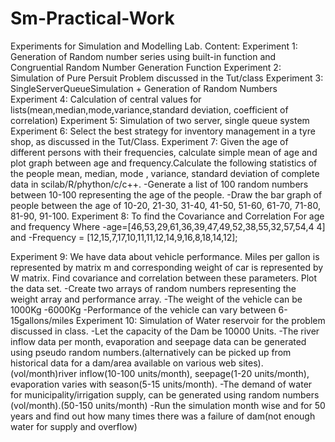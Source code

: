 # Sm-Practical-Work
Experiments for Simulation and Modelling Lab.
Content:
Experiment 1: Generation of Random number series  using built-in function and Congruential Random Number Generation Function
Experiment 2: Simulation of Pure Persuit Problem discussed in the Tut/class
Experiment 3: SingleServerQueueSimulation + Generation of Random Numbers
Experiment 4: Calculation of central values for lists(mean,median,mode,variance,standard deviation, coefficient of correlation)
Experiment 5: Simulation of two server, single queue system
Experiment 6: Select the best strategy for inventory management in a tyre shop, as discussed in the Tut/Class.
Experiment 7: Given the age of different persons with their frequencies, calculate simple mean of age and plot graph between age and frequency.Calculate the following statistics of the people mean, median, mode , variance, standard deviation of complete data in scilab/R/phython/c/c++.
    -Generate a list of 100 random numbers between 10-100 representing the age of the people. 
    -Draw the bar graph of people between the age of 10-20, 21-30, 31-40, 41-50, 51-60, 61-70, 71-80, 81-90, 91-100.
Experiment 8: To find the Covariance and Correlation For age and frequency Where
    -age=[46,53,29,61,36,39,47,49,52,38,55,32,57,54,4 4] and
    -Frequency = [12,15,7,17,10,11,11,12,14,9,16,8,18,14,12];

Experiment 9: We have data about vehicle performance. Miles per gallon is represented by matrix m and corresponding weight of car is represented by W matrix. Find covariance and correlation between these parameters. Plot the data set.
    -Create two arrays of random numbers representing the weight array and performance array.
    -The weight of the vehicle can be 1000Kg -6000Kg
    -Performance of the vehicle can vary between 6-15gallons/miles
Experiment 10: Simulation of Water reservoir for the problem discussed in class.
    -Let the capacity of the Dam be 10000 Units.
    -The river inflow data per month, evaporation and seepage data can be generated using pseudo random numbers.(alternatively can be picked up from historical data for a dam/area available on various web sites). (vol/month)river inflow(10-100 units/month), seepage(1-20 units/month), evaporation varies with season(5-15 units/month).
    -The demand of water for municipality/irrigation supply, can be generated using random numbers (vol/month).(50-150 units/month)
    -Run the simulation month wise and for 50 years and find out how many times there was a failure of dam(not enough water for supply and overflow)
